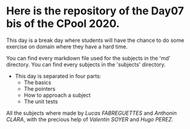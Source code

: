 # Here is the repository of the Day07 bis of the CPool 2020.

This day is a break day where students will have the chance to do some exercise on domain where they have a hard time.

You can find every markdown file used for the subjects in the 'md' directory.
You can find every subjects in the 'subjects' directory.

* This day is separated in four parts:
    * The basics
    * The pointers
    * How to approach a subject
    * The unit tests

All the subjects where made by *Lucas FABREGUETTES* and *Anthonin CLARA*, with the precious help of *Valentin SOYER* and *Hugo PEREZ*.